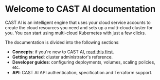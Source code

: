 # Welcome to CAST AI documentation

CAST AI is an intelligent engine that uses your cloud service accounts to create the cloud resources you need and sets
up a multi-cloud cluster for you. You can start using multi-cloud Kubernetes with just a few clicks.

The documentation is divided into the following sections:

* **Concepts**: if you're new to CAST AI, [read this first](concepts/how-it-works.md).
* **Getting started**: cluster administrator's reference.
* **Developer guides**: configuring deployments, volumes, scaling policies, etc.
* **API**: CAST AI API authentication, specification and Terraform support.
